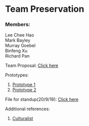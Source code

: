 # Team Preservation

### Members:
Lee Chee Hao <br>
Mark Bayley <br>
Murray Goebel <br>
Binfeng Xu <br>
Richard Pan <br>

Team Proposal: <a href="https://github.com/deco3500-2018/Preservation/wiki/Proposal">Click here</a>

Prototypes: <br>
1) <a href="https://pr.to/R1VV56/">Prototype 1</a> <br>
2) <a href="https://pr.to/2CLHIY/">Prototype 2</a>

File for standup(20/9/18): <a href="https://github.com/deco3500-2018/Preservation/blob/master/Standup.pdf">Click here</a>


Additional references:
1) <a href="https://www.arts.qld.gov.au/culturalist">Culturalist</a>
